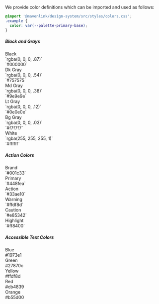We provide color definitions which can be imported and used as follows:

```css
@import '@mavenlink/design-system/src/styles/colors.css';
.example {
  color: var(--palette-primary-base);
}
```
<h5>Black and Grays</h5>
<div class="color-container grays">
  <div class="grey-x-dark">
    <span class="text">Black</span>
  </div>
  <div class="rgba">`rgba(0, 0, 0, .87)`</div>
  <div class="hex">`#000000`</div>
</div>
<div class="color-container grays">
  <div class="swatch-grey-dark">
    <span class="text">Dk Gray</span>
  </div>
  <div class="rgba">`rgba(0, 0, 0, .54)`</div>
  <div class="hex">`#757575`</div>
</div>
<div class="color-container grays">
  <div class="swatch-grey-base">
    <span class="text">Md Gray</span>
  </div>
  <div class="rgba">`rgba(0, 0, 0, .38)`</div>
  <div class="hex">`#9e9e9e`</div>
</div>
<div class="color-container grays">
  <div class="swatch-grey-light">
    <span class="text">Lt Gray</span>
  </div>
  <div class="rgba">`rgba(0, 0, 0, .12)`</div>
  <div class="hex">`#0e0e0e`</div>
</div>
<div class="color-container grays">
  <div class="swatch-grey-x-light">
    <span class="text">Bg Gray</span>
  </div>
  <div class="rgba">`rgba(0, 0, 0, .03)`</div>
  <div class="hex">`#f7f7f7`</div>
</div>
<div class="color-container grays">
  <div class="swatch-white">
    <span class="text">White</span>
  </div>
  <div class="rgba">`rgba(255, 255, 255, 1)`</div>
  <div class="hex">`#ffffff`</div>
</div>
<h5>Action Colors</h5>
<div class="color-container">
  <div class="swatch-brand">
    <span class="text">Brand</span>
  </div>
  <div class="hex">`#001c33`</div>
</div>
<div class="color-container">
  <div class="swatch-primary">
    <span class="text">Primary</span>
  </div>
  <div class="hex">`#448fea`</div>
</div>
<div class="color-container">
  <div class="swatch-action">
    <span class="text">Action</span>
  </div>
  <div class="hex">`#33ae10`</div>
</div>
<div class="color-container">
  <div class="swatch-warning">
    <span class="text">Warning</span>
  </div>
  <div class="hex">`#ffdf8d`</div>
</div>
<div class="color-container">
  <div class="swatch-caution">
    <span class="text">Caution</span>
  </div>
  <div class="hex">`#e85342`</div>
</div>
<div class="color-container">
  <div class="swatch-highlight">
    <span class="text">Highlight</span>
  </div>
  <div class="hex">`#ff8400`</div>
</div>

<h5>Accessible Text Colors</h5>
<div class="swatches">
  <div>
    <div class="swatch">Blue</div>
    <div class="swatch-hex">#1973e1</div>
  </div>
  <div>
    <div class="swatch">Green</div>
    <div class="swatch-hex">#27870c</div>
  </div>
  <div>
    <div class="swatch">Yellow</div>
    <div class="swatch-hex">#ffdf8d</div>
  </div>
  <div>
    <div class="swatch">Red</div>
    <div class="swatch-hex">#cb4839</div>
  </div>
  <div>
    <div class="swatch">Orange</div>
    <div class="swatch-hex">#b55d00</div>
  </div>
</div>
